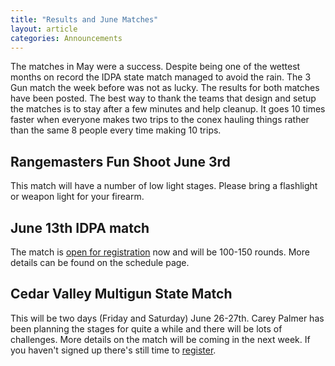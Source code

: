 ```yaml
---
title: "Results and June Matches"
layout: article
categories: Announcements
---
```


The matches in May were a success. Despite being one of the wettest months on record the IDPA state match managed to avoid the rain. The 3 Gun match the week before was not as lucky. The results for both matches have been posted. The best way to thank the teams that design and setup the matches is to stay after a few minutes and help cleanup. It goes 10 times faster when everyone makes two trips to the conex hauling things rather than the same 8 people every time making 10 trips.

## Rangemasters Fun Shoot June 3rd

This match will have a number of low light stages. Please bring a flashlight or weapon light for your firearm.

## June 13th IDPA match

The match is [open for registration](https://clubs.practiscore.com/2015-june-udpl-idpa/register) now and will be 100-150 rounds. More details can be found on the schedule page.

## Cedar Valley Multigun State Match

This will be two days (Friday and Saturday) June 26-27th. Carey Palmer has been planning the stages for quite a while and there will be lots of challenges. More details on the match will be coming in the next week. If you haven't signed up there's still time to [register](https://clubs.practiscore.com/2015-cedar-valley-multi-gun/register).

